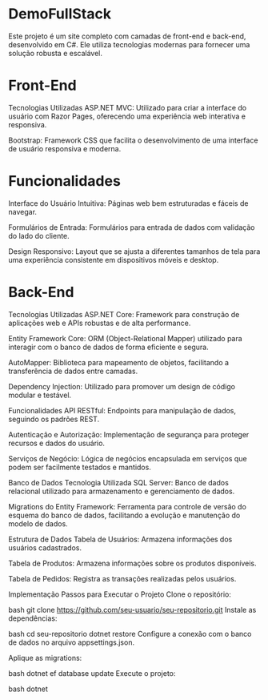 # DemoFullStack

Este projeto é um site completo com camadas de front-end e back-end, desenvolvido em C#. Ele utiliza tecnologias modernas para fornecer uma solução robusta e escalável.

# Front-End
Tecnologias Utilizadas
ASP.NET MVC: Utilizado para criar a interface do usuário com Razor Pages, oferecendo uma experiência web interativa e responsiva.

Bootstrap: Framework CSS que facilita o desenvolvimento de uma interface de usuário responsiva e moderna.

# Funcionalidades
Interface do Usuário Intuitiva: Páginas web bem estruturadas e fáceis de navegar.

Formulários de Entrada: Formulários para entrada de dados com validação do lado do cliente.

Design Responsivo: Layout que se ajusta a diferentes tamanhos de tela para uma experiência consistente em dispositivos móveis e desktop.

# Back-End
Tecnologias Utilizadas
ASP.NET Core: Framework para construção de aplicações web e APIs robustas e de alta performance.

Entity Framework Core: ORM (Object-Relational Mapper) utilizado para interagir com o banco de dados de forma eficiente e segura.

AutoMapper: Biblioteca para mapeamento de objetos, facilitando a transferência de dados entre camadas.

Dependency Injection: Utilizado para promover um design de código modular e testável.

Funcionalidades
API RESTful: Endpoints para manipulação de dados, seguindo os padrões REST.

Autenticação e Autorização: Implementação de segurança para proteger recursos e dados do usuário.

Serviços de Negócio: Lógica de negócios encapsulada em serviços que podem ser facilmente testados e mantidos.

Banco de Dados
Tecnologia Utilizada
SQL Server: Banco de dados relacional utilizado para armazenamento e gerenciamento de dados.

Migrations do Entity Framework: Ferramenta para controle de versão do esquema do banco de dados, facilitando a evolução e manutenção do modelo de dados.

Estrutura de Dados
Tabela de Usuários: Armazena informações dos usuários cadastrados.

Tabela de Produtos: Armazena informações sobre os produtos disponíveis.

Tabela de Pedidos: Registra as transações realizadas pelos usuários.

Implementação
Passos para Executar o Projeto
Clone o repositório:

bash
git clone https://github.com/seu-usuario/seu-repositorio.git
Instale as dependências:

bash
cd seu-repositorio
dotnet restore
Configure a conexão com o banco de dados no arquivo appsettings.json.

Aplique as migrations:

bash
dotnet ef database update
Execute o projeto:

bash
dotnet 
